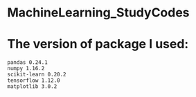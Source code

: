 # MachineLearning_StudyCodes


# The version of package I used:  
    pandas 0.24.1  
    numpy 1.16.2  
    scikit-learn 0.20.2  
    tensorflow 1.12.0  
    matplotlib 3.0.2
